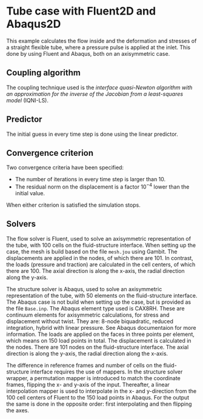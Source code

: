 # Tube case with Fluent2D and Abaqus2D

This example calculates the flow inside and the deformation and stresses of a straight flexible tube, where a pressure pulse is applied at the inlet.
This done by using Fluent and Abaqus, both on an axisymmetric case.

## Coupling algorithm

The coupling technique used is the *interface quasi-Newton algorithm with an approximation for the inverse of the Jacobian from a least-squares model* (IQNI-LS).

## Predictor

The initial guess in every time step is done using the linear predictor.

## Convergence criterion

Two convergence criteria have been specified:
 - The number of iterations in every time step is larger than 10.
 - The residual norm on the displacement is a factor $10^{-4}$ lower than the initial value.
 
When either criterion is satisfied the simulation stops.
 
## Solvers

The flow solver is Fluent, used to solve an axisymmetric representation of the tube,
with 100 cells on the fluid-structure interface. 
When setting up the case, the mesh is build based on the file `mesh.jou` using Gambit.
The displacements are applied in the nodes, of which there are 101. 
In contrast, the loads (pressure and traction) are calculated in the cell centers, of which there are 100.
The axial direction is along the x-axis,
the radial direction along the y-axis.

The structure solver is Abaqus, used to solve an axisymmetric representation of the tube,
with 50 elements on the fluid-structure interface.
The Abaqus case is not build when setting up the case, but is provided as the file `Base.inp`. 
The Abaqus element type used is CAX8RH. These are continuum elements for axisymmetric calculations, 
for stress and displacement without twist. 
They are: 8-node biquadratic, reduced integration, hybrid with linear pressure. 
See Abaqus documentaion for more information. 
The loads are applied on the faces in three points per element, which means on 150 load points in total. 
The displacement is calculated in the nodes. There are 101 nodes on the fluid-structure interface.
The axial direction is along the y-axis,
the radial direction along the x-axis.

The difference in reference frames and number of cells on the fluid-structure interface requires the use of mappers.
In the structure solver wrapper, a permutation mapper is introduced to match the coordinate frames, flipping the x- and y-axis of the input.
Thereafter, a linear interpolation mapper is used to interpolate in the x- and y-direction from the 100 cell centers of Fluent to the 150 load points in Abaqus.
For the output the same is done in the opposite order: first interpolating and then flipping the axes.